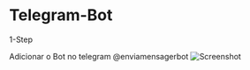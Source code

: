 # Telegram-Bot

1-Step

Adicionar o Bot no telegram @enviamensagerbot
![Screenshot](screenshot.png)
